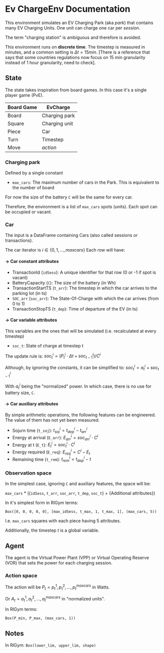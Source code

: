 # Ev ChargeEnv Documentation
This environment simulates an EV Charging Park (aka _park_) that contains many EV Charging Units. One unit can charge one car per _session_.

The term "charging station" is ambiguous and therefore is avoided.

This environment runs on **discrete time**. The timestep is measured in minutes, and a common setting is $\Delta t = 15 min$. [There is a reference that says that some countries regulations now focus on 15 min granularity instead of 1 hour granularity, need to check].


## State
The state takes inspiration from board games. In this case it's a single player game (PvE).

| Board Game | EvCharge      |
|------------|---------------|
| Board      | Charging park |
| Square     | Charging unit |
| Piece      | Car           |
| Turn       | Timestep      |
| Move       | _action_      |

### Charging park
Defined by a single constant

* `max_cars`: The maximum number of cars in the Park. This is equivalent to the number of board 

For now the size of the battery `C` will be the same for every car.

Therefore, the environment is a list of `max_cars` spots (units). Each spot can be occupied or vacant.

### Car
The input is a DataFrame containing Cars (also called sessions or transactions). 

The car iterator is $i \in \{0, 1, ..., maxcars \}$
Each row will have:


#### → Car constant attributes
* TransactionId (`idSess`): A unique identifier for that row (0 or -1 if spot is vacant)
* BatteryCapacity (`C`): The size of the battery (in Wh)
* TransactionStartTS (`t_arr`): The timestep in which the car arrives to the parking lot (in ts)
* `SOC_arr` (`soc_arr`): The State-Of-Charge with which the car arrives (from 0 to 1)
* TransactionStopTS (`t_dep`): Time of departure of the EV (in ts)

#### → Car variable attributes
This variables are the ones that will be simulated (i.e. recalculated at every timestep)

* `soc_t`: State of charge at timestep t

The update rule is:
$soc_{t}^i = (P_{t}^i \cdot \Delta t + soc_{t-1}^i)/C^i$

Although, by ignoring the constants, it can be simplified to: 
$soc_{t}^i = a_{t}^i + soc_{t-1}^i$

With $a_{t}^i$ being the "normalized" power. In which case, there is no use for battery size, `C`.

#### → Car auxiliary attributes
By simple arithmetic operations, the following features can be engineered. The value of them has not yet been measured.

* Sojurn time (`t_soj`): $t_{soj}^i = t_{dep}^i - t_{arr}^i$
* Energy at arrival (`E_arr`): $E_{arr}^i = soc_{arr}^i \cdot C^i$
* Energy at t (`E_t`): $E_{t}^i = soc_{t}^i \cdot C^i$
* Energy required (`E_req`): $E_{req}^i = C^i - E_{t}$
* Remaining time (`t_rem`): $t_{rem}^i = t_{dep}^i - t$

### Observation space
In the simplest case, ignoring `C` and auxiliary features, the space will be:

`max_cars` * ({`idSess`, `t_arr`, `soc_arr`, `t_dep`, `soc_t`} + {Additional attributes})

In it's simplest form in RlGym terms:

`Box([0, 0, 0, 0, 0], [max_idSess, t_max, 1, t_max, 1], (max_cars, 5))`

I.e. `max_cars` squares with each piece having 5 attributes.

Additionally, the timestep $t$ is a global variable.

## Agent
The agent is the Virtual Power Plant (VPP) or Virtual Operating Reserve (VOR) that sets the power for each charging session.

### Action space
The action will be $P_t = {p_t^1, p_t^2, ..., p_t^{maxcars}}$ in Watts.

Or $A_t = {a_t^1, a_t^2, ..., a_t^{maxcars}}$ in "normalized units".

In RlGym terms:

`Box(P_min, P_max, (max_cars, 1))`

## Notes
In RlGym: `Box(lower_lim, upper_lim, shape)`

